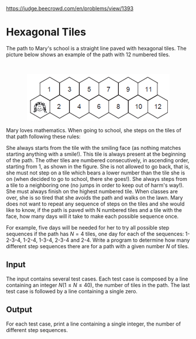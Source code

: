 https://judge.beecrowd.com/en/problems/view/1393

# Hexagonal Tiles

The path to Mary's school is a straight line paved with hexagonal tiles. The
picture below shows an example of the path with 12 numbered tiles.

​<center><img src="imgs/ht.png"/></center>

Mary loves mathematics. When going to school, she steps on the tiles of that
path following these rules:

She always starts from the tile with the smiling face (as nothing matches
starting anything with a smile!). This tile is always present at the beginning
of the path. The other tiles are numbered consecutively, in ascending order,
starting from 1, as shown in the figure. She is not allowed to go back, that is,
she must not step on a tile which bears a lower number than the tile she is on
(when decided to go to school, there she goes!). She always steps from a tile to
a neighboring one (no jumps in order to keep out of harm's way!). She must
always finish on the highest numbered tile. When classes are over, she is so
tired that she avoids the path and walks on the lawn. Mary does not want to
repeat any sequence of steps on the tiles and she would like to know, if the
path is paved with N numbered tiles and a tile with the face, how many days will
it take to make each possible sequence once.

For example, five days will be needed for her to try all possible step sequences
if the path has $N = 4$ tiles, one day for each of the sequences: 1-2-3-4,
1-2-4, 1-3-4, 2-3-4 and 2-4. Write a program to determine how many different
step sequences there are for a path with a given number $N$ of tiles.

## Input

The input contains several test cases. Each test case is composed by a line
containing an integer $N (1 \leq N \leq 40)$, the number of tiles in the path.
The last test case is followed by a line containing a single zero.

## Output

For each test case, print a line containing a single integer, the number of
different step sequences.
